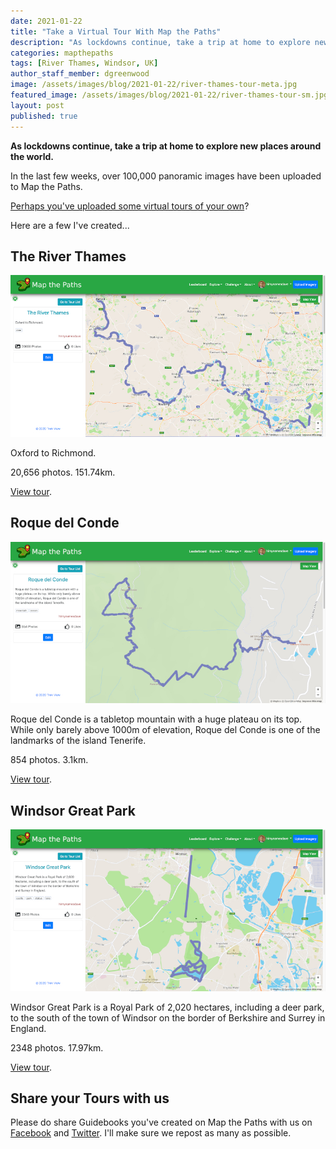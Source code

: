 ```yaml
---
date: 2021-01-22
title: "Take a Virtual Tour With Map the Paths"
description: "As lockdowns continue, take a trip at home to explore new places around the world."
categories: mapthepaths
tags: [River Thames, Windsor, UK]
author_staff_member: dgreenwood
image: /assets/images/blog/2021-01-22/river-thames-tour-meta.jpg
featured_image: /assets/images/blog/2021-01-22/river-thames-tour-sm.jpg
layout: post
published: true
---
```


**As lockdowns continue, take a trip at home to explore new places around the world.**

In the last few weeks, over 100,000 panoramic images have been uploaded to Map the Paths.

[Perhaps you've uploaded some virtual tours of your own](https://www.mapthepaths.com/uploader)?

Here are a few I've created...

## The River Thames

<img class="img-fluid" src="/assets/images/blog/2021-01-22/river-thames-tour-sm.jpg" alt="The River Thames tour" title="The River Thames tour" />

Oxford to Richmond.

20,656 photos. 151.74km.

[View tour](https://www.mapthepaths.com/tour/017fec4a-42f4-4339-b8a9-c1ca8c471509/detail?view_type=map-view).

## Roque del Conde

<img class="img-fluid" src="/assets/images/blog/2021-01-22/roque-del-conde-tour-sm.jpg" alt="Roque del Conde tour" title="Roque del Conde tour" />

Roque del Conde is a tabletop mountain with a huge plateau on its top. While only barely above 1000m of elevation, Roque del Conde is one of the landmarks of the island Tenerife.

854 photos. 3.1km.

[View tour](https://www.mapthepaths.com/tour/3c9be895-5467-4fcc-99ab-5ac1aa8d09fd/detail?view_type=map-view).

## Windsor Great Park

<img class="img-fluid" src="/assets/images/blog/2021-01-22/windsor-great-park-tour-sm.jpg" alt="Windsor Great Park tour" title="Windsor Great Park tour" />

Windsor Great Park is a Royal Park of 2,020 hectares, including a deer park, to the south of the town of Windsor on the border of Berkshire and Surrey in England.

2348 photos. 17.97km.

[View tour](https://www.mapthepaths.com/tour/f198ab12-0480-4782-ae21-6ecb483bdeec/detail?view_type=map-view).

## Share your Tours with us

Please do share Guidebooks you've created on Map the Paths with us on [Facebook](https://www.facebook.com/trekview/) and [Twitter](https://twitter.com/trekview). I'll make sure we repost as many as possible.